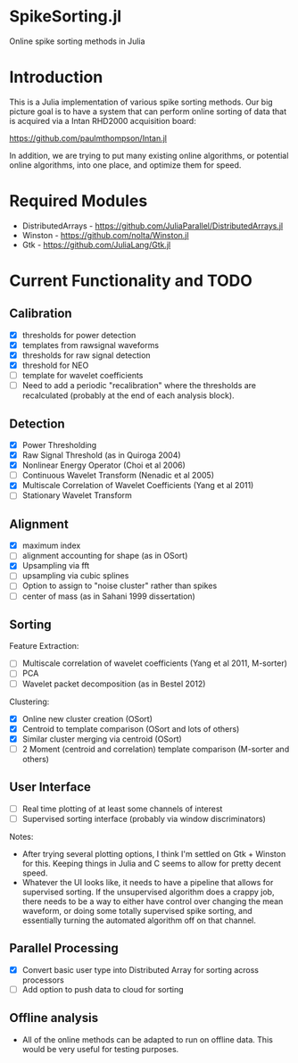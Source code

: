 # SpikeSorting.jl
Online spike sorting methods in Julia

# Introduction

This is a Julia implementation of various spike sorting methods. Our big picture goal is to have a system that can perform online sorting of data that is acquired via a Intan RHD2000 acquisition board:

https://github.com/paulmthompson/Intan.jl

In addition, we are trying to put many existing online algorithms, or potential online algorithms, into one place, and optimize them for speed.

# Required Modules

* DistributedArrays - https://github.com/JuliaParallel/DistributedArrays.jl
* Winston - https://github.com/nolta/Winston.jl
* Gtk - https://github.com/JuliaLang/Gtk.jl

# Current Functionality and TODO

## Calibration

- [x] thresholds for power detection
- [x] templates from rawsignal waveforms
- [x] thresholds for raw signal detection
- [x] threshold for NEO
- [ ] template for wavelet coefficients
- [ ] Need to add a periodic "recalibration" where the thresholds are recalculated (probably at the end of each analysis block).

## Detection

- [x] Power Thresholding 
- [x] Raw Signal Threshold (as in Quiroga 2004)
- [x] Nonlinear Energy Operator (Choi et al 2006)
- [ ] Continuous Wavelet Transform (Nenadic et al 2005)
- [x] Multiscale Correlation of Wavelet Coefficients (Yang et al 2011)
- [ ] Stationary Wavelet Transform

## Alignment

- [x] maximum index
- [ ] alignment accounting for shape (as in OSort)
- [x] Upsampling via fft 
- [ ] upsampling via cubic splines
- [ ] Option to assign to "noise cluster" rather than spikes
- [ ] center of mass (as in Sahani 1999 dissertation)

## Sorting

Feature Extraction:
- [ ] Multiscale correlation of wavelet coefficients (Yang et al 2011, M-sorter)
- [ ] PCA
- [ ] Wavelet packet decomposition (as in Bestel 2012)

Clustering:
- [x] Online new cluster creation (OSort)
- [x] Centroid to template comparison (OSort and lots of others)
- [x] Similar cluster merging via centroid (OSort)
- [ ] 2 Moment (centroid and correlation) template comparison (M-sorter and others)

## User Interface

- [ ] Real time plotting of at least some channels of interest
- [ ] Supervised sorting interface (probably via window discriminators)

Notes:
* After trying several plotting options, I think I'm settled on Gtk + Winston for this. Keeping things in Julia and C seems to allow for pretty decent speed.
* Whatever the UI looks like, it needs to have a pipeline that allows for supervised sorting. If the unsupervised algorithm does a crappy job, there needs to be a way to either have control over changing the mean waveform, or doing some totally supervised spike sorting, and essentially turning the automated algorithm off on that channel.

## Parallel Processing

- [x] Convert basic user type into Distributed Array for sorting across processors
- [ ] Add option to push data to cloud for sorting

## Offline analysis

* All of the online methods can be adapted to run on offline data. This would be very useful for testing purposes.

